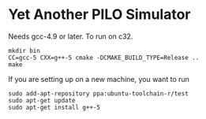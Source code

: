 Yet Another PILO Simulator
=========================

Needs gcc-4.9 or later. To run on c32.

```
mkdir bin
CC=gcc-5 CXX=g++-5 cmake -DCMAKE_BUILD_TYPE=Release ..
make
```

If you are setting up on a new machine, you want to run

```
sudo add-apt-repository ppa:ubuntu-toolchain-r/test
sudo apt-get update
sudo apt-get install g++-5
```
